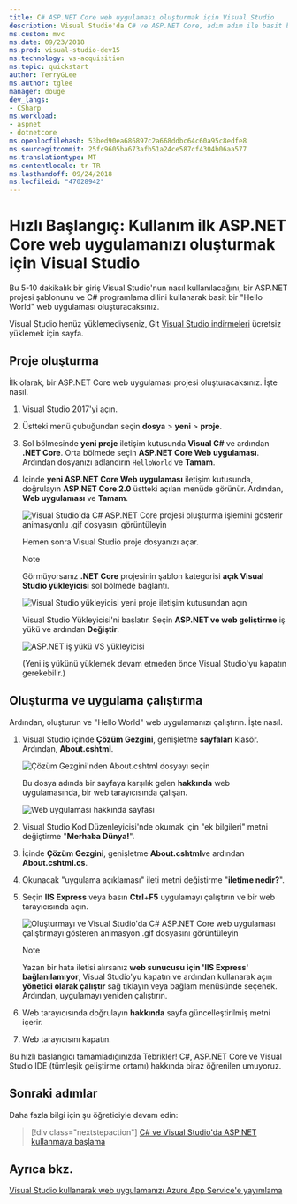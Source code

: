 ```yaml
---
title: C# ASP.NET Core web uygulaması oluşturmak için Visual Studio
description: Visual Studio'da C# ve ASP.NET Core, adım adım ile basit bir Hello World web uygulaması oluşturmayı öğrenin.
ms.custom: mvc
ms.date: 09/23/2018
ms.prod: visual-studio-dev15
ms.technology: vs-acquisition
ms.topic: quickstart
author: TerryGLee
ms.author: tglee
manager: douge
dev_langs:
- CSharp
ms.workload:
- aspnet
- dotnetcore
ms.openlocfilehash: 53bed90ea686897c2a668ddbc64c60a95c8edfe8
ms.sourcegitcommit: 25fc9605ba673afb51a24ce587cf4304b06aa577
ms.translationtype: MT
ms.contentlocale: tr-TR
ms.lasthandoff: 09/24/2018
ms.locfileid: "47028942"
---
```

# <a name="quickstart-use-visual-studio-to-create-your-first-aspnet-core-web-app"></a>Hızlı Başlangıç: Kullanım ilk ASP.NET Core web uygulamanızı oluşturmak için Visual Studio

Bu 5-10 dakikalık bir giriş Visual Studio'nun nasıl kullanılacağını, bir ASP.NET projesi şablonunu ve C# programlama dilini kullanarak basit bir "Hello World" web uygulaması oluşturacaksınız.

Visual Studio henüz yüklemediyseniz, Git [Visual Studio indirmeleri](https://visualstudio.microsoft.com/downloads/?utm_medium=microsoft&utm_source=docs.microsoft.com&utm_campaign=button+cta&utm_content=download+vs2017) ücretsiz yüklemek için sayfa.

## <a name="create-a-project"></a>Proje oluşturma

İlk olarak, bir ASP.NET Core web uygulaması projesi oluşturacaksınız. İşte nasıl.

1. Visual Studio 2017'yi açın.

1. Üstteki menü çubuğundan seçin **dosya** > **yeni** > **proje**.

1. Sol bölmesinde **yeni proje** iletişim kutusunda **Visual C#** ve ardından **.NET Core**. Orta bölmede seçin **ASP.NET Core Web uygulaması**. Ardından dosyanızı adlandırın `HelloWorld` ve **Tamam**.

1. İçinde **yeni ASP.NET Core Web uygulaması** iletişim kutusunda, doğrulayın **ASP.NET Core 2.0** üstteki açılan menüde görünür. Ardından, **Web uygulaması** ve **Tamam**.

   ![Visual Studio'da C# ASP.NET Core projesi oluşturma işlemini gösterir animasyonlu .gif dosyasını görüntüleyin](../ide/media/csharp-aspnet-animated-create-project.gif)

   Hemen sonra Visual Studio proje dosyanızı açar.

   > [!NOTE]
   > Görmüyorsanız **.NET Core** projesinin şablon kategorisi **açık Visual Studio yükleyicisi** sol bölmede bağlantı.
   >
   > ![Visual Studio yükleyicisi yeni proje iletişim kutusundan açın](../ide/media/open-visual-studio-installer.png)
   >
   > Visual Studio Yükleyicisi'ni başlatır. Seçin **ASP.NET ve web geliştirme** iş yükü ve ardından **Değiştir**.
   >
   > ![ASP.NET iş yükü VS yükleyicisi](../ide/media/quickstart-aspnet-workload.png)
   >
   > (Yeni iş yükünü yüklemek devam etmeden önce Visual Studio'yu kapatın gerekebilir.)

## <a name="create-and-run-the-app"></a>Oluşturma ve uygulama çalıştırma

Ardından, oluşturun ve "Hello World" web uygulamanızı çalıştırın. İşte nasıl.

1. Visual Studio içinde **Çözüm Gezgini**, genişletme **sayfaları** klasör. Ardından, **About.cshtml**.

   ![Çözüm Gezgini'nden About.cshtml dosyayı seçin](../ide/media/csharp-aspnet-about-page-html-file.png)

   Bu dosya adında bir sayfaya karşılık gelen **hakkında** web uygulamasında, bir web tarayıcısında çalışan.

   ![Web uygulaması hakkında sayfası](../ide/media/csharp-aspnet-about-page.png)

1. Visual Studio Kod Düzenleyicisi'nde okumak için "ek bilgileri" metni değiştirme "**Merhaba Dünya!**".

1. İçinde **Çözüm Gezgini**, genişletme **About.cshtml**ve ardından **About.cshtml.cs**.

1. Okunacak "uygulama açıklaması" ileti metni değiştirme "**iletime nedir?**".

1. Seçin **IIS Express** veya basın **Ctrl**+**F5** uygulamayı çalıştırın ve bir web tarayıcısında açın.

   ![Oluşturmayı ve Visual Studio'da C# ASP.NET Core web uygulaması çalıştırmayı gösteren animasyon .gif dosyasını görüntüleyin](../ide/media/csharp-aspnet-animated-hello-world.gif)

   > [!NOTE]
   > Yazan bir hata iletisi alırsanız **web sunucusu için 'IIS Express' bağlanılamıyor**, Visual Studio'yu kapatın ve ardından kullanarak açın **yönetici olarak çalıştır** sağ tıklayın veya bağlam menüsünde seçenek. Ardından, uygulamayı yeniden çalıştırın.

1. Web tarayıcısında doğrulayın **hakkında** sayfa güncelleştirilmiş metni içerir.

1. Web tarayıcısını kapatın.

Bu hızlı başlangıcı tamamladığınızda Tebrikler! C#, ASP.NET Core ve Visual Studio IDE (tümleşik geliştirme ortamı) hakkında biraz öğrenilen umuyoruz.

## <a name="next-steps"></a>Sonraki adımlar

Daha fazla bilgi için şu öğreticiyle devam edin:

> [!div class="nextstepaction"]
> [C# ve Visual Studio'da ASP.NET kullanmaya başlama](tutorial-csharp-aspnet-core.md)

## <a name="see-also"></a>Ayrıca bkz.

[Visual Studio kullanarak web uygulamanızı Azure App Service'e yayımlama](..//deployment/quickstart-deploy-to-azure.md)
